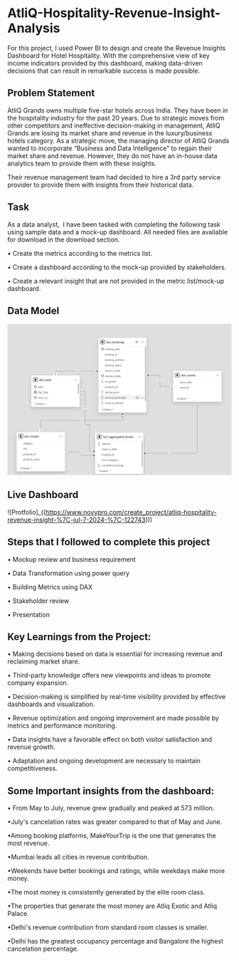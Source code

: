 # AtliQ-Hospitality-Revenue-Insight-Analysis
For this project, I used Power BI to design and create the Revenue Insights Dashboard for Hotel Hospitality. With the comprehensive view of key income indicators provided by this dashboard, making data-driven decisions that can result in remarkable success is made possible.

## Problem Statement
AtliQ Grands owns multiple five-star hotels across India. They have been in the hospitality industry for the past 20 years. Due to strategic moves from other competitors and ineffective decision-making in management, AtliQ Grands are losing its market share and revenue in the luxury/business hotels category. As a strategic move, the managing director of AtliQ Grands wanted to incorporate “Business and Data Intelligence” to regain their market share and revenue. However, they do not have an in-house data analytics team to provide them with these insights.

Their revenue management team had decided to hire a 3rd party service provider to provide them with insights from their historical data.

## Task
As a data analyst,  I have been tasked with completing the following task using sample data and a mock-up dashboard. All needed files are available for download in the download section.

•	Create the metrics according to the metrics list. 

•	Create a dashboard according to the mock-up provided by stakeholders.

•	Create a relevant insight that are not provided in the metric list/mock-up dashboard.


## Data Model
![Data Model](https://github.com/ShivamRajput22/AtliQ-Hospitality_Revenue_Insight/blob/main/Data%20Model.png)

## Live Dashboard
![Protfolio]_((https://www.novypro.com/create_project/atliq-hospitality-revenue-insight-%7C-jul-7-2024-%7C-122743)))


## Steps that I followed to complete this project
 
 • Mockup review and business requirement

 • Data Transformation using power query

 • Building Metrics using DAX

 • Stakeholder review

 • Presentation



## Key Learnings from the Project:

• Making decisions based on data is essential for increasing revenue and reclaiming market share.

• Third-party knowledge offers new viewpoints and ideas to promote company expansion.

• Decision-making is simplified by real-time visibility provided by effective dashboards and visualization.

• Revenue optimization and ongoing improvement are made possible by metrics and performance monitoring.

• Data insights have a favorable effect on both visitor satisfaction and revenue growth.

• Adaptation and ongoing development are necessary to maintain competitiveness.


## Some Important insights from the dashboard:

•	From May to July, revenue grew gradually and peaked at 573 million.

•July's cancelation rates was greater compared to that of May and June. 

•Among booking platforms, MakeYourTrip is the one that generates the most revenue.

•Mumbai leads all cities in revenue contribution.

•Weekends have better bookings and ratings, while weekdays make more money.

•The most money is consistently generated by the elite room class.

•The properties that generate the most money are Atliq Exotic and Atliq Palace.

•Delhi's revenue contribution from standard room classes is smaller.

•Delhi has the greatest occupancy percentage and Bangalore the highest cancelation percentage.





